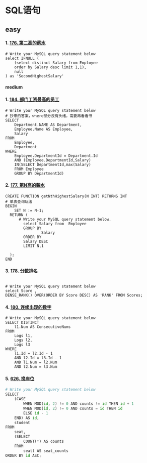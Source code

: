 # SQL语句

## easy

#### 1. [176. 第二高的薪水](https://leetcode-cn.com/problems/second-highest-salary/)

```mysql
# Write your MySQL query statement below
select IFNULL (
    (select distinct Salary from Employee 
    order by Salary desc limit 1,1),
    null
) as 'SecondHighestSalary'
```

#### medium

#### 1. [184. 部门工资最高的员工](https://leetcode-cn.com/problems/department-highest-salary/)

```mysql
# Write your MySQL query statement below
# 抄来的答案，where部分没有头绪，需要再看看书
SELECT
    Department.NAME AS Department,
    Employee.Name AS Employee,
    Salary
FROM 
    Employee,
    Department
WHERE 
    Employee.DepartmentId = Department.Id
    AND (Employee.DepartmentId,Salary)
    IN(SELECT DepartmentId,max(Salary)
    FROM Employee
    GROUP BY DepartmentId)
```

#### 2. [177. 第N高的薪水](https://leetcode-cn.com/problems/nth-highest-salary/)

```mysql
CREATE FUNCTION getNthHighestSalary(N INT) RETURNS INT
# 单表查询玩法
BEGIN
    SET N := N-1;
  RETURN (
      # Write your MySQL query statement below.
        select Salary from  Employee
        GROUP BY
                Salary
        ORDER BY
        Salary DESC
        LIMIT N,1
      
  );
END
```

#### 3. [178. 分数排名](https://leetcode-cn.com/problems/rank-scores/)

```mysql

# Write your MySQL query statement below
select Score ,
DENSE_RANK() OVER(ORDER BY Score DESC) AS 'RANK' FROM Scores;
```

#### 4. [180. 连续出现的数字](https://leetcode-cn.com/problems/consecutive-numbers/)

```mysql
# Write your MySQL query statement below
SELECT DISTINCT
    l1.Num AS ConsecutiveNums
FROM
    Logs l1,
    Logs l2,
    Logs l3
WHERE
    l1.Id = l2.Id - 1
    AND l2.Id = l3.Id - 1
    AND l1.Num = l2.Num
    AND l2.Num = l3.Num
```

#### 5. [626. 换座位](https://leetcode-cn.com/problems/exchange-seats/)

```python
# Write your MySQL query statement below
SELECT
    (CASE
        WHEN MOD(id, 2) != 0 AND counts != id THEN id + 1
        WHEN MOD(id, 2) != 0 AND counts = id THEN id
        ELSE id - 1
    END) AS id,
    student
FROM
    seat,
    (SELECT
        COUNT(*) AS counts
    FROM
        seat) AS seat_counts
ORDER BY id ASC;

```

